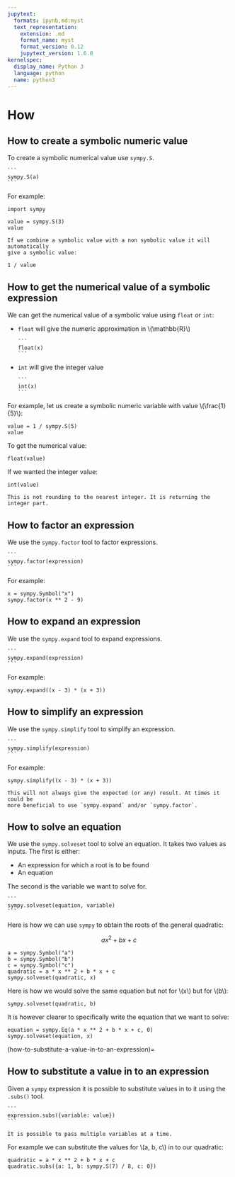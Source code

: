 ```yaml
---
jupytext:
  formats: ipynb,md:myst
  text_representation:
    extension: .md
    format_name: myst
    format_version: 0.12
    jupytext_version: 1.6.0
kernelspec:
  display_name: Python 3
  language: python
  name: python3
---
```


# How

## How to create a symbolic numeric value

To create a symbolic numerical value use `sympy.S`.

````{tip}
```
sympy.S(a)
```
````

For example:

```{code-cell} ipython3
import sympy

value = sympy.S(3)
value
```

```{attention}
If we combine a symbolic value with a non symbolic value it will automatically
give a symbolic value:
```

```{code-cell} ipython3
1 / value
```

## How to get the numerical value of a symbolic expression

We can get the numerical value of a symbolic value using `float` or `int`:

- `float` will give the numeric approximation in \\(\mathbb{R}\\)
  ````{tip}
  ```
  float(x)
  ```
  ````
- `int` will give the integer value
  ````{tip}
  ```
  int(x)
  ```
  ````

For example, let us create a symbolic numeric variable with value
\\(\frac{1}{5}\\):

```{code-cell} ipython3
value = 1 / sympy.S(5)
value
```

To get the numerical value:

```{code-cell} ipython3
float(value)
```

If we wanted the integer value:

```{code-cell} ipython3
int(value)
```

```{attention}
This is not rounding to the nearest integer. It is returning the integer part.
```

## How to factor an expression

We use the `sympy.factor` tool to factor expressions.

````{tip}
```
sympy.factor(expression)
```
````

For example:

```{code-cell} ipython3
x = sympy.Symbol("x")
sympy.factor(x ** 2 - 9)
```

## How to expand an expression

We use the `sympy.expand` tool to expand expressions.

````{tip}
```
sympy.expand(expression)
```
````

For example:

```{code-cell} ipython3
sympy.expand((x - 3) * (x + 3))
```

## How to simplify an expression

We use the `sympy.simplify` tool to simplify an expression.

````{tip}
```
sympy.simplify(expression)
```
````

For example:

```{code-cell} ipython3
sympy.simplify((x - 3) * (x + 3))
```

```{attention}
This will not always give the expected (or any) result. At times it could be
more beneficial to use `sympy.expand` and/or `sympy.factor`.
```

## How to solve an equation

We use the `sympy.solveset` tool to solve an equation. It takes two values as
inputs. The first is either:

- An expression for which a root is to be found
- An equation

The second is the variable we want to solve for.

````{tip}
```
sympy.solveset(equation, variable)
```
````

Here is how we can use `sympy` to obtain the roots of the general quadratic:

$$
a x ^ 2 + bx + c
$$

```{code-cell} ipython3
a = sympy.Symbol("a")
b = sympy.Symbol("b")
c = sympy.Symbol("c")
quadratic = a * x ** 2 + b * x + c
sympy.solveset(quadratic, x)
```

Here is how we would solve the same equation but not for \\(x\\) but for
\\(b\\):

```{code-cell} ipython3
sympy.solveset(quadratic, b)
```

It is however clearer to specifically write the equation that we want to solve:

```{code-cell} ipython3
equation = sympy.Eq(a * x ** 2 + b * x + c, 0)
sympy.solveset(equation, x)
```

(how-to-substitute-a-value-in-to-an-expression)=

## How to substitute a value in to an expression

Given a `sympy` expression it is possible to substitute values in to it using
the `.subs()` tool.

````{tip}
```
expression.subs({variable: value})
```
````

```{attention}
It is possible to pass multiple variables at a time.
```

For example we can substitute the values for \\(a, b, c\\) in to our quadratic:

```{code-cell} ipython3
quadratic = a * x ** 2 + b * x + c
quadratic.subs({a: 1, b: sympy.S(7) / 8, c: 0})
```
